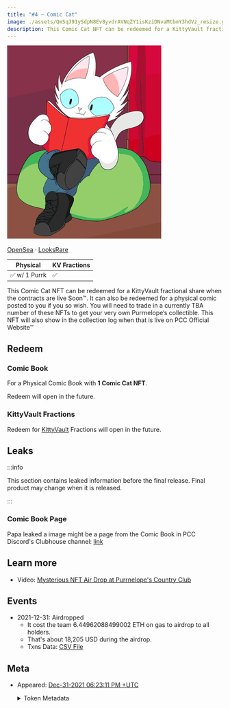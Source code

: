 ```yaml
---
title: "#4 – Comic Cat"
image: ./assets/QmSqJ91ySdpN8Ev8yvdrAVNqZY1isKziDNvaMtbmY3hdVz_resize.gif
description: This Comic Cat NFT can be redeemed for a KittyVault fractional share or redeem a physical comic book.
---
```


<span className="wikiPostHeadImgR">

[![Comic Cat](./assets/QmSqJ91ySdpN8Ev8yvdrAVNqZY1isKziDNvaMtbmY3hdVz_resize.gif)](https://ipfs.io/ipfs/QmSqJ91ySdpN8Ev8yvdrAVNqZY1isKziDNvaMtbmY3hdVz)

</span>

[OpenSea](https://opensea.io/assets/0xda7d42b6167f1497346d7b2336a6d7a603026db1/3) ·
[LooksRare](https://looksrare.org/collections/0xDa7D42B6167f1497346D7B2336a6D7A603026Db1/3)

| Physical      | KV Fractions |
| ------------- | ------------ |
| ✅ w/ 1 Purrk | ✅           |

This Comic Cat NFT can be redeemed for a KittyVault fractional share when the contracts are live Soon™. It can also be redeemed for a physical comic posted to you if you so wish. You will need to trade in a currently TBA number of these NFTs to get your very own Purrnelope’s collectible. This NFT will also show in the collection log when that is live on PCC Official Website™

## Redeem

### Comic Book

For a Physical Comic Book with **1 Comic Cat NFT**.

Redeem will open in the future.

### KittyVault Fractions

Redeem for [KittyVault](../../kittyvault/index.md) Fractions will open in the future.

## Leaks

:::info

This section contains leaked information before the final release. Final product may change when it is released.

:::

### Comic Book Page

Papa leaked a image might be a page from the Comic Book in PCC Discord's Clubhouse channel: [link](https://discord.com/channels/856877590592749598/857923932044656660/930617803105501244)

## Learn more

- Video: [Mysterious NFT Air Drop at Purrnelope's Country Club](/posts/explained/202201-mysterious-nft)

## Events

- 2021-12-31: Airdropped
  - It cost the team 6.44962088499002 ETH on gas to airdrop to all holders.
  - That's about 18,205 USD during the airdrop.
  - Txns Data: [CSV File](./assets/kvpurrks-1-8-txns.csv)

## Meta

- Appeared: [Dec-31-2021 06:23:11 PM +UTC](https://etherscan.io/tx/0x294f451402e0c930868171481a4ffb7f45352422a5b32626b509416a16d49cea)

  <details><summary>Token Metadata</summary>

  ```json title="ipfs://QmYKPHnSJQDczL6A7sB5eYD2JCtcyQ5ujrXJxES84vXtii"
  {
    "name": "#4 – Comic Cat",
    "description": "This Comic Cat NFT can be redeemed for a KittyVault fractional share when the contracts are live Soon™. It can also be redeemed for a physical comic posted to you if you so wish. You will need to trade in a currently TBA number of these NFTs to get your very own Purrnelope’s collectible. This NFT will also show in the collection log when that is live on our website™",
    "image": "ipfs://QmSqJ91ySdpN8Ev8yvdrAVNqZY1isKziDNvaMtbmY3hdVz",
    "attributes": {
      "ID": "4",
      "Type": "Comic",
      "Artist": "1rregularCharlie",
      "Kitty Bank": "Yes",
      "Physical": "Yes",
      "Companion": "No",
      "Year": "1"
    }
  }
  ```

  </details>
